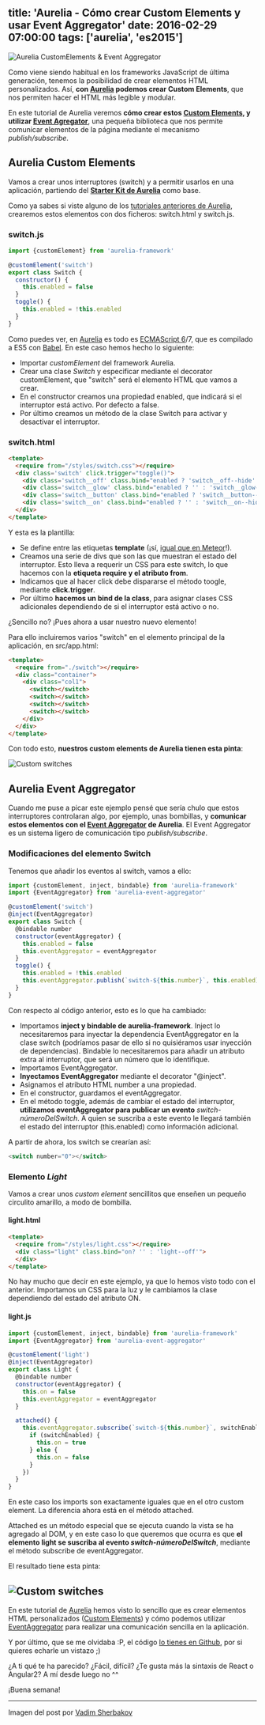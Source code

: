 title: 'Aurelia - Cómo crear Custom Elements y usar Event Aggregator'
date: 2016-02-29 07:00:00
tags: ['aurelia', 'es2015']
---
![Aurelia CustomElements & Event Aggregator](/images/2016-02/aur-eventagg.jpg)

Como viene siendo habitual en los frameworks JavaScript de última generación, tenemos la posibilidad de crear elementos HTML personalizados. Así, **con [Aurelia](http://aurelia.io/) podemos crear Custom Elements**, que nos permiten hacer el HTML más legible y modular.

En este tutorial de Aurelia veremos **cómo crear estos [Custom Elements](http://blog.durandal.io/2015/04/24/aurelia-custom-elements-and-content-selectors/), y utilizar [Event Agregator](https://github.com/aurelia/event-aggregator)**, una pequeña biblioteca que nos permite comunicar elementos de la página mediante el mecanismo *publish/subscribe*.

## Aurelia Custom Elements

Vamos a crear unos interruptores (switch) y a permitir usarlos en una aplicación, partiendo del **[Starter Kit de Aurelia](/2016/02/empezar-desarrollo-spa-con-aurelia/)** como base.

Como ya sabes si viste alguno de los [tutoriales anteriores de Aurelia](/2015/07/introduccion-aurelia-framework/), crearemos estos elementos con dos ficheros: switch.html y switch.js.

### switch.js

```javascript
import {customElement} from 'aurelia-framework'

@customElement('switch')
export class Switch {
  constructor() {
    this.enabled = false
  }
  toggle() {
    this.enabled = !this.enabled
  }
}
```
Como puedes ver, en [Aurelia](http://aurelia.io/) es todo es [ECMAScript 6](https://babeljs.io/docs/learn-es2015/)/7, que es compilado a ES5 con [Babel](https://babeljs.io/). En este caso hemos hecho lo siguiente:

* Importar *customElement* del framework Aurelia.
* Crear una clase *Switch* y especificar mediante el decorator customElement, que "switch" será el elemento HTML que vamos a crear.
* En el constructor creamos una propiedad enabled, que indicará si el interruptor está activo. Por defecto a false.
* Por último creamos un método de la clase Switch para activar y desactivar el interruptor.

### switch.html

```html
<template>
  <require from="/styles/switch.css"></require>
  <div class='switch' click.trigger="toggle()">
    <div class='switch__off' class.bind="enabled ? 'switch__off--hide' : ''">OFF</div>
    <div class='switch__glow' class.bind="enabled ? '' : 'switch__glow--hide'"></div>
    <div class='switch__button' class.bind="enabled ? 'switch__button--hide' : ''"></div>
    <div class='switch__on' class.bind="enabled ? '' : 'switch__on--hide'">ON</div>
  </div>
</template>
```
Y esta es la plantilla:

* Se define entre las etiquetas **template** (¡sí, [igual que en Meteor](/2015/12/megatutorial-meteor-uno/)!).
* Creamos una serie de divs que son las que muestran el estado del interruptor. Esto lleva a requerir un CSS para este switch, lo que hacemos con la **etiqueta require y el atributo from**.
* Indicamos que al hacer click debe dispararse el método toogle, mediante **click.trigger**.
* Por último **hacemos un bind de la class**, para asignar clases CSS adicionales dependiendo de si el interruptor está activo o no.

¿Sencillo no? ¡Pues ahora a usar nuestro nuevo elemento!

Para ello incluiremos varios "switch" en el elemento principal de la aplicación, en src/app.html:

```html
<template>
  <require from="./switch"></require>
  <div class="container">
    <div class="col1">
      <switch></switch>
      <switch></switch>
      <switch></switch>
      <switch></switch>
    </div>
  </div>
</template>
```
Con todo esto, **nuestros custom elements de Aurelia tienen esta pinta**:

![Custom switches](/images/2016-02/custom-switches.png)

## Aurelia Event Aggregator

Cuando me puse a picar este ejemplo pensé que sería chulo que estos interruptores controlaran algo, por ejemplo, unas bombillas, y **comunicar estos elementos con el [Event Aggregator](https://github.com/aurelia/event-aggregator) de Aurelia**. El Event Aggregator es un sistema ligero de comunicación tipo *publish/subscribe*.

### Modificaciones del elemento Switch

Tenemos que añadir los eventos al switch, vamos a ello:

```javascript
import {customElement, inject, bindable} from 'aurelia-framework'
import {EventAggregator} from 'aurelia-event-aggregator'

@customElement('switch')
@inject(EventAggregator)
export class Switch {
  @bindable number
  constructor(eventAggregator) {
    this.enabled = false
    this.eventAggregator = eventAggregator
  }
  toggle() {
    this.enabled = !this.enabled
    this.eventAggregator.publish(`switch-${this.number}`, this.enabled)
  }
}
```

Con respecto al código anterior, esto es lo que ha cambiado:

* Importamos **inject y bindable de aurelia-framework**. Inject lo necesitaremos para inyectar la dependencia EventAggregator en la clase switch (podríamos pasar de ello si no quisiéramos usar inyección de dependencias). Bindable lo necesitaremos para añadir un atributo extra al interruptor, que será un número que lo identifique.
* Importamos EventAggregator.
* **Inyectamos EventAggregator** mediante el decorator "\@inject".
* Asignamos el atributo HTML number a una propiedad.
* En el constructor, guardamos el eventAggregator.
* En el método toggle, además de cambiar el estado del interruptor, **utilizamos eventAggregator para publicar un evento** *switch-númeroDelSwitch*. A quien se suscriba a este evento le llegará también el estado del interruptor (this.enabled) como información adicional.

A partir de ahora, los switch se crearían así:

```javascript
<switch number="0"></switch>
```

### Elemento *Light*

Vamos a crear unos *custom element* sencillitos que enseñen un pequeño circulito amarillo, a modo de bombilla.

#### light.html

```html
<template>
  <require from="/styles/light.css"></require>
  <div class="light" class.bind="on? '' : 'light--off'">
  </div>
</template>
```
No hay mucho que decir en este ejemplo, ya que lo hemos visto todo con el anterior. Importamos un CSS para la luz y le cambiamos la clase dependiendo del estado del atributo ON.

#### light.js

```javascript
import {customElement, inject, bindable} from 'aurelia-framework'
import {EventAggregator} from 'aurelia-event-aggregator'

@customElement('light')
@inject(EventAggregator)
export class Light {
  @bindable number
  constructor(eventAggregator) {
    this.on = false
    this.eventAggregator = eventAggregator
  }

  attached() {
    this.eventAggregator.subscribe(`switch-${this.number}`, switchEnabled => {
      if (switchEnabled) {
        this.on = true
      } else {
        this.on = false
      }
    })
  }
}
```
En este caso los imports son exactamente iguales que en el otro custom element. La diferencia ahora está en el método attached.

Attached es un método especial que se ejecuta cuando la vista se ha agregado al DOM, y en este caso lo que queremos que ocurra es que **el elemento light se suscriba al evento *switch-númeroDelSwitch***, mediante el método subscribe de eventAggregator.

El resultado tiene esta pinta:

![Custom switches](/images/2016-02/switches-lights.png)
---

En este tutorial de [Aurelia](http://aurelia.io/) hemos visto lo sencillo que es crear elementos HTML personalizados ([Custom Elements](http://blog.durandal.io/2015/04/24/aurelia-custom-elements-and-content-selectors/)) y cómo podemos utilizar [EventAggregator](https://github.com/aurelia/event-aggregator) para realizar una comunicación sencilla en la aplicación.

Y por último, que se me olvidaba :P, el código [lo tienes en Github](https://github.com/er1x/ce-ea-sample), por si quieres echarle un vistazo ;)

¿A ti qué te ha parecido? ¿Fácil, difícil? ¿Te gusta más la sintaxis de React o Angular2? A mí desde luego no ^^

¡Buena semana!

---
Imagen del post por [Vadim Sherbakov](https://unsplash.com/madebyvadim)
